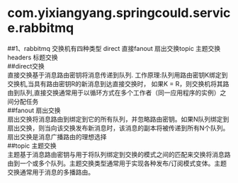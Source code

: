# com.yixiangyang.springcould.service.rabbitmq
##1、rabbitmq 交换机有四种类型 direct 直接fanout 扇出交换topic 主题交换 headers 标题交换  
##direct交换  
直接交换基于消息路由密钥将消息传递到队列. 工作原理:队列用路由密钥K绑定到交换机,当具有路由密钥R的新消息到达直接交换时，
如果K = R，则交换机将其路由到队列,直接交换通常用于以循环方式在多个工作者（同一应用程序的实例）之间分配任务  
##fanout 扇出交换  
扇出交换将消息路由到绑定到它的所有队列，并忽略路由密钥。如果N队列绑定到扇出交换，则当向该交换发布新消息时，该消息的副本将被传递到所有N个队列。扇出交换是消息广播路由的理想选择  
##topic 主题交换  
主题基于消息路由密钥与用于将队列绑定到交换的模式之间的匹配来交换将消息路由到一个或多个队列。主题交换类型通常用于实现各种发布/订阅模式变体。主题交换通常用于消息的多播路由。  
